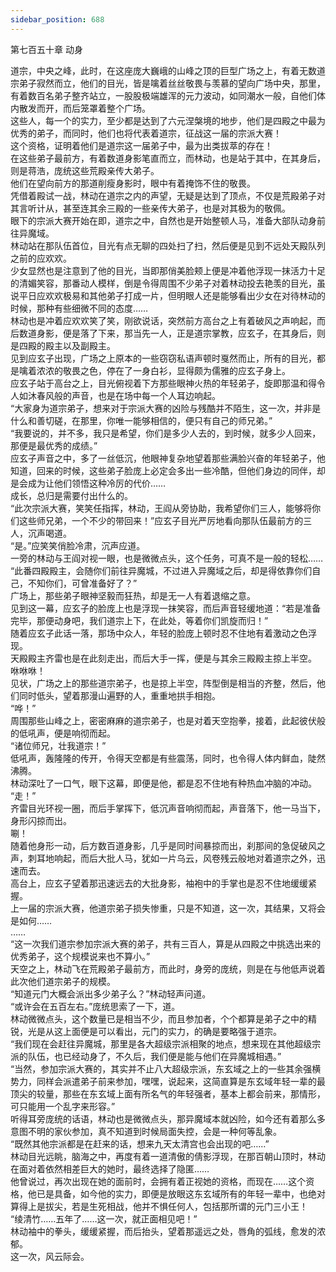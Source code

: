 ```yaml
---
sidebar_position: 688
---
```

 第七百五十章 动身


道宗，中央之峰，此时，在这座庞大巍峨的山峰之顶的巨型广场之上，有着无数道宗弟子寂然而立，他们的目光，皆是噙着丝丝敬畏与羡慕的望向广场中央，那里，有着数百名弟子整齐站立，一股股极端雄浑的元力波动，如同潮水一般，自他们体内散发而开，而后笼罩着整个广场。  
这些人，每一个的实力，至少都是达到了六元涅槃境的地步，他们是四殿之中最为优秀的弟子，而同时，他们也将代表着道宗，征战这一届的宗派大赛！  
这个资格，证明着他们是道宗这一届弟子中，最为出类拔萃的存在！  
在这些弟子最前方，有着数道身影笔直而立，而林动，也是站于其中，在其身后，则是蒋浩，庞统这些荒殿亲传大弟子。  
他们在望向前方的那道削瘦身影时，眼中有着掩饰不住的敬畏。  
凭借着殿试一战，林动在道宗之内的声望，无疑是达到了顶点，不仅是荒殿弟子对其言听计从，甚至连其余三殿的一些亲传大弟子，也是对其极为的敬佩。  
眼下的宗派大赛开始在即，道宗之中，自然也是开始整顿人马，准备大部队动身前往异魔域。  
林动站在那队伍首位，目光有点无聊的四处扫了扫，然后便是见到不远处天殿队列之前的应欢欢。  
少女显然也是注意到了他的目光，当即那俏美脸颊上便是冲着他浮现一抹活力十足的清媚笑容，那番动人模样，倒是令得周围不少弟子对着林动投去艳羡的目光，虽说平日应欢欢极易和其他弟子打成一片，但明眼人还是能够看出少女在对待林动的时候，那种有些细微不同的态度……  
林动也是冲着应欢欢笑了笑，刚欲说话，突然前方高台之上有着破风之声响起，而后数道身影，便是落了下来，那当先一人，正是道宗掌教，应玄子，在其身后，则是四殿的殿主以及副殿主。  
见到应玄子出现，广场之上原本的一些窃窃私语声顿时戛然而止，所有的目光，都是噙着浓浓的敬畏之色，停在了一身白衫，显得颇为儒雅的应玄子身上。  
应玄子站于高台之上，目光俯视着下方那些眼神火热的年轻弟子，旋即那温和得令人如沐春风般的声音，也是在场中每一个人耳边响起。  
“大家身为道宗弟子，想来对于宗派大赛的凶险与残酷并不陌生，这一次，并非是什么和善切磋，在那里，你唯一能够相信的，便只有自己的师兄弟。”  
“我要说的，并不多，我只是希望，你们是多少人去的，到时候，就多少人回来，那便是最优秀的成绩。”  
应玄子声音之中，多了一丝低沉，他眼神复杂地望着那些满脸兴奋的年轻弟子，他知道，回来的时候，这些弟子脸庞上必定会多出一些冷酷，但他们身边的同伴，却是会成为让他们领悟这种冷厉的代价……  
成长，总归是需要付出什么的。  
“此次宗派大赛，笑笑任指挥，林动，王阎从旁协助，我希望你们三人，能够将你们这些师兄弟，一个不少的带回来！”应玄子目光严厉地看向那队伍最前方的三人，沉声喝道。  
“是。”应笑笑俏脸冷肃，沉声应道。  
一旁的林动与王阎对视一眼，也是微微点头，这个任务，可真不是一般的轻松……  
“此番四殿殿主，会随你们前往异魔城，不过进入异魔域之后，却是得依靠你们自己，不知你们，可曾准备好了？”  
广场上，那些弟子眼神坚毅而狂热，却是无一人有着退缩之意。  
见到这一幕，应玄子的脸庞上也是浮现一抹笑容，而后声音轻缓地道：“若是准备完毕，那便动身吧，我们道宗上下，在此处，等着你们凯旋而归！”  
随着应玄子此话一落，那场中众人，年轻的脸庞上顿时忍不住地有着激动之色浮现。  
天殿殿主齐雷也是在此刻走出，而后大手一挥，便是与其余三殿殿主掠上半空。  
咻咻咻！  
见状，广场之上的那些道宗弟子，也是掠上半空，阵型倒是相当的齐整，然后，他们同时低头，望着那漫山遍野的人，重重地拱手相抱。  
“哗！”  
周围那些山峰之上，密密麻麻的道宗弟子，也是对着天空抱拳，接着，此起彼伏般的低吼声，便是响彻而起。  
“诸位师兄，壮我道宗！”  
低吼声，轰隆隆的传开，令得天空都是有些震荡，同时，也令得人体内鲜血，陡然沸腾。  
林动深吐了一口气，眼下这幕，即便是他，都是忍不住地有种热血冲脑的冲动。  
“走！”  
齐雷目光环视一圈，而后手掌挥下，低沉声音响彻而起，声音落下，他一马当下，身形闪掠而出。  
唰！  
随着他身形一动，后方数百道身影，几乎是同时间暴掠而出，刹那间的急促破风之声，刺耳地响起，而后大批人马，犹如一片乌云，风卷残云般地对着道宗之外，迅速而去。  
高台上，应玄子望着那迅速远去的大批身影，袖袍中的手掌也是忍不住地缓缓紧握。  
上一届的宗派大赛，他道宗弟子损失惨重，只是不知道，这一次，其结果，又将会是如何……  
……  
“这一次我们道宗参加宗派大赛的弟子，共有三百人，算是从四殿之中挑选出来的优秀弟子，这个规模说来也不算小。”  
天空之上，林动飞在荒殿弟子最前方，而此时，身旁的庞统，则是在与他低声说着此次他们道宗弟子的规模。  
“知道元门大概会派出多少弟子么？”林动轻声问道。  
“或许会在五百左右。”庞统思索了一下，道。  
林动微微点头，这个数量已是相当不少，而且参加者，个个都算是弟子之中的精锐，光是从这上面便是可以看出，元门的实力，的确是要略强于道宗。  
“我们现在会赶往异魔城，那里是各大超级宗派相聚的地点，想来现在其他超级宗派的队伍，也已经动身了，不久后，我们便是能与他们在异魔城相遇。”  
“当然，参加宗派大赛的，其实并不止八大超级宗派，东玄域之上的一些其余强横势力，同样会派遣弟子前来参加，嘿嘿，说起来，这简直算是东玄域年轻一辈的最顶尖的较量，那些在东玄域上面有所名气的年轻强者，基本上都会前来，那情形，可只能用一个乱字来形容。”  
听得耳旁庞统的话语，林动也是微微点头，那异魔域本就凶险，如今还有着那么多意图不明的家伙参加，真不知道到时候局面失控，会是一种何等乱象。  
“既然其他宗派都是在赶来的话，想来九天太清宫也会出现的吧……”  
林动目光远眺，脑海之中，再度有着一道清傲的倩影浮现，在那百朝山顶时，林动在面对着依然相差巨大的她时，最终选择了隐匿……  
他曾说过，再次出现在她的面前时，会拥有着正视她的资格，而现在……这个资格，他已是具备，如今他的实力，即便是放眼这东玄域所有的年轻一辈中，也绝对算得上是拔尖，若是生死相战，他并不惧任何人，包括那所谓的元门三小王！  
“绫清竹……五年了……这一次，就正面相见吧！”  
林动袖中的拳头，缓缓紧握，而后抬头，望着那遥远之处，唇角的弧线，愈发的浓郁。  
这一次，风云际会。  
  
  
